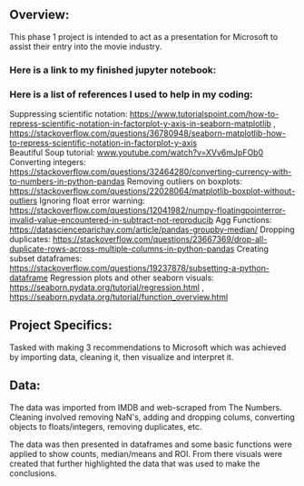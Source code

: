 ## Overview:
This phase 1 project is intended to act as a presentation for Microsoft to assist their entry into the movie industry.

### Here is a link to my finished jupyter notebook:

### Here is a list of references I used to help in my coding:
Suppressing scientific notation: https://www.tutorialspoint.com/how-to-repress-scientific-notation-in-factorplot-y-axis-in-seaborn-matplotlib ,               https://stackoverflow.com/questions/36780948/seaborn-matplotlib-how-to-repress-scientific-notation-in-factorplot-y-axis          
Beautiful Soup tutorial: www.youtube.com/watch?v=XVv6mJpFOb0
Converting integers: https://stackoverflow.com/questions/32464280/converting-currency-with-to-numbers-in-python-pandas
Removing outliers on boxplots: https://stackoverflow.com/questions/22028064/matplotlib-boxplot-without-outliers
Ignoring float error warning: https://stackoverflow.com/questions/12041982/numpy-floatingpointerror-invalid-value-encountered-in-subtract-not-reproducib
Agg Functions: https://datascienceparichay.com/article/pandas-groupby-median/
Dropping duplicates: https://stackoverflow.com/questions/23667369/drop-all-duplicate-rows-across-multiple-columns-in-python-pandas
Creating subset dataframes: https://stackoverflow.com/questions/19237878/subsetting-a-python-dataframe
Regression plots and other seaborn visuals: https://seaborn.pydata.org/tutorial/regression.html , https://seaborn.pydata.org/tutorial/function_overview.html
   
   
   ## Project Specifics:
   
   Tasked with making 3 recommendations to Microsoft which was achieved by importing data, cleaning it, then visualize and interpret it.
   
   ## Data:
   
   The data was imported from IMDB and web-scraped from The Numbers.
   Cleaning involved removing NaN's, adding and dropping colums, converting objects to floats/integers, removing duplicates, etc.
   
   The data was then presented in dataframes and some basic functions were applied to show counts, median/means and ROI.
   From there visuals were created that further highlighted the data that was used to make the conclusions. 
